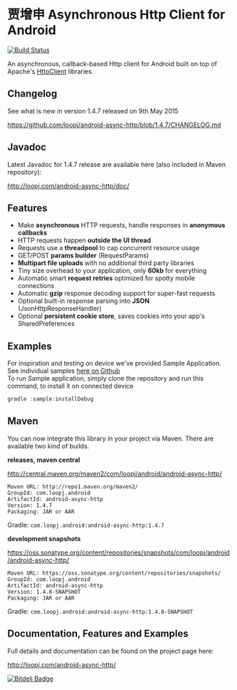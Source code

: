 贾增申
Asynchronous Http Client for Android
====================================
[![Build Status](https://travis-ci.org/loopj/android-async-http.png?branch=master)](https://travis-ci.org/loopj/android-async-http)

An asynchronous, callback-based Http client for Android built on top of Apache's [HttpClient](http://hc.apache.org/httpcomponents-client-ga/) libraries.

Changelog
---------

See what is new in version 1.4.7 released on 9th May 2015

https://github.com/loopj/android-async-http/blob/1.4.7/CHANGELOG.md

Javadoc
-------

Latest Javadoc for 1.4.7 release are available here (also included in Maven repository):

http://loopj.com/android-async-http/doc/

Features
--------
- Make **asynchronous** HTTP requests, handle responses in **anonymous callbacks**
- HTTP requests happen **outside the UI thread**
- Requests use a **threadpool** to cap concurrent resource usage
- GET/POST **params builder** (RequestParams)
- **Multipart file uploads** with no additional third party libraries
- Tiny size overhead to your application, only **60kb** for everything
- Automatic smart **request retries** optimized for spotty mobile connections
- Automatic **gzip** response decoding support for super-fast requests
- Optional built-in response parsing into **JSON** (JsonHttpResponseHandler)
- Optional **persistent cookie store**, saves cookies into your app's SharedPreferences

Examples
--------

For inspiration and testing on device we've provided Sample Application.  
See individual samples [here on Github](https://github.com/loopj/android-async-http/tree/1.4.7/sample/src/main/java/com/loopj/android/http/sample)  
To run Sample application, simply clone the repository and run this command, to install it on connected device  

```java
gradle :sample:installDebug
```

Maven
-----
You can now integrate this library in your project via Maven. There are available two kind of builds.

**releases, maven central**

http://central.maven.org/maven2/com/loopj/android/android-async-http/
```
Maven URL: http://repo1.maven.org/maven2/
GroupId: com.loopj.android
ArtifactId: android-async-http
Version: 1.4.7
Packaging: JAR or AAR
```
Gradle: `com.loopj.android:android-async-http:1.4.7`

**development snapshots**

https://oss.sonatype.org/content/repositories/snapshots/com/loopj/android/android-async-http/
```
Maven URL: https://oss.sonatype.org/content/repositories/snapshots/
GroupId: com.loopj.android
ArtifactId: android-async-http
Version: 1.4.8-SNAPSHOT
Packaging: JAR or AAR
```
Gradle: `com.loopj.android:android-async-http:1.4.8-SNAPSHOT`

Documentation, Features and Examples
------------------------------------
Full details and documentation can be found on the project page here:

http://loopj.com/android-async-http/


[![Bitdeli Badge](https://d2weczhvl823v0.cloudfront.net/loopj/android-async-http/trend.png)](https://bitdeli.com/free "Bitdeli Badge")

